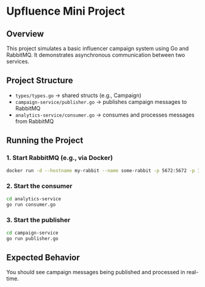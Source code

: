 # Upfluence Mini Project

## Overview

This project simulates a basic influencer campaign system using Go and RabbitMQ. It demonstrates asynchronous communication between two services.

## Project Structure

- `types/types.go` → shared structs (e.g., Campaign)
- `campaign-service/publisher.go` → publishes campaign messages to RabbitMQ
- `analytics-service/consumer.go` → consumes and processes messages from RabbitMQ

## Running the Project

### 1. Start RabbitMQ (e.g., via Docker)

```bash
docker run -d --hostname my-rabbit --name some-rabbit -p 5672:5672 -p 15672:15672 rabbitmq:3-management
```

### 2. Start the consumer

```bash
cd analytics-service
go run consumer.go
```

### 3. Start the publisher

```bash
cd campaign-service
go run publisher.go
```

## Expected Behavior

You should see campaign messages being published and processed in real-time.
